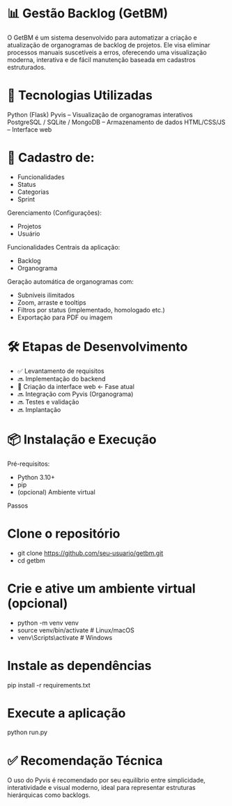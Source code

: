 # 📊 Gestão Backlog (GetBM)

O GetBM é um sistema desenvolvido para automatizar a criação e atualização de organogramas de backlog de projetos. Ele visa eliminar processos manuais suscetíveis a erros, oferecendo uma visualização moderna, interativa e de fácil manutenção baseada em cadastros estruturados.

# 🚀 Tecnologias Utilizadas

Python (Flask)
Pyvis – Visualização de organogramas interativos
PostgreSQL / SQLite / MongoDB – Armazenamento de dados
HTML/CSS/JS – Interface web

# 🔧 Cadastro de:

- Funcionalidades
- Status
- Categorias 
- Sprint

Gerenciamento (Configurações): 
- Projetos
- Usuário

Funcionalidades Centrais da aplicação: 
- Backlog
- Organograma

Geração automática de organogramas com:
- Subníveis ilimitados
- Zoom, arraste e tooltips
- Filtros por status (implementado, homologado etc.)
- Exportação para PDF ou imagem

# 🛠️ Etapas de Desenvolvimento

- ✅ Levantamento de requisitos
- 🔜 Implementação do backend
- 🚧 Criação da interface web <- Fase atual
- 🔜 Integração com Pyvis (Organograma)
- 🔜 Testes e validação
- 🔜 Implantação

# 📦 Instalação e Execução

Pré-requisitos:
- Python 3.10+
- pip
- (opcional) Ambiente virtual

Passos
# Clone o repositório
- git clone https://github.com/seu-usuario/getbm.git
- cd getbm

# Crie e ative um ambiente virtual (opcional)

- python -m venv venv
- source venv/bin/activate  # Linux/macOS
- venv\Scripts\activate     # Windows

# Instale as dependências
pip install -r requirements.txt

# Execute a aplicação
python run.py


# ✅ Recomendação Técnica

O uso do Pyvis é recomendado por seu equilíbrio entre simplicidade, interatividade e visual moderno, ideal para representar estruturas hierárquicas como backlogs.
